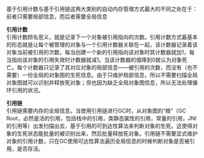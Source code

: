 基于引用计数与基于引用链这两大类别的自动内存管理方式最大的不同之处在于：前者只需要局部信息，而后者需要全局信息

**引用计数**  
引用计数顾名思义，就是记录下一个对象被引用指向的次数。引用计数方式最基本的形态就是让每个被管理的对象与一个引用计数器关联在一起，该计数器记录着该对象当前被引用的次数，每当创建一个新的引用指向该对象时其计数器就加1，每当指向该对象的引用失效时计数器就减1。当该计数器的值降到0就认为对象死亡。每个计数器只记录了其对应对象的局部信息——被引用的次数，而没有（也不需要）一份全局的对象图的生死信息。由于只维护局部信息，所以不需要扫描全局对象图就可以识别并释放死对象；但也因为缺乏全局对象图信息，所以无法处理循环引用的状况。

**引用链**  
引用链需要内存的全局信息，当使用引用链进行GC时，从对象图的“根”（GC Root，必然是活的引用，包括栈中的引用，类静态属性的引用，常量的引用，JNI的引用等）出发扫描出去，基于引用的可到达性算法来判断对象的生死。这使得对象的生死状态能批量的被识别出来，然后批量释放死对象。引用链不需要显式维护对象的引用计数，只在GC使用可达性算法遍历全局信息的时候判断对象是否被引用，是否存活。

